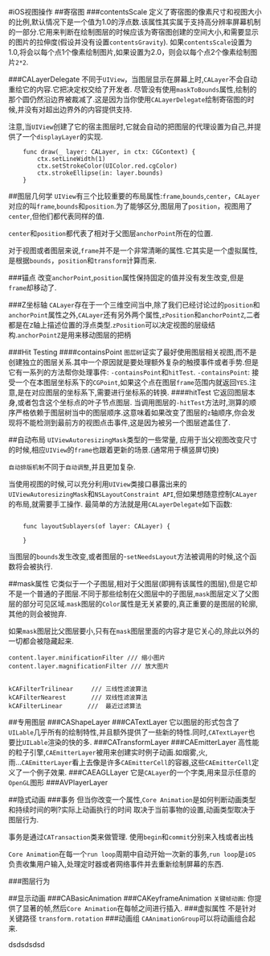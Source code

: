 #iOS视图操作
##寄宿图
###contentsScale
定义了寄宿图的像素尺寸和视图大小的比例,默认情况下是一个值为1.0的浮点数.该属性其实属于支持高分辨率屏幕机制的一部分.它用来判断在绘制图层的时候应该为寄宿图创建的空间大小,和需要显示的图片的拉伸度(假设并没有设置`contentsGravity`).
如果`contentsScale`设置为1.0,将会以每个点1个像素绘制图片,如果设置为2.0，则会以每个点2个像素绘制图片`2*2`.

###CALayerDelegate
不同于`UIView`，当图层显示在屏幕上时,`CALayer`不会自动重绘它的内容.它把决定权交给了开发者.
尽管没有使用`maskToBounds`属性,绘制的那个圆仍然沿边界被裁减了.这是因为当你使用`CALayerDelegate`绘制寄宿图的时候,并没有对超出边界外的内容提供支持.

注意,当`UIView`创建了它的宿主图层时,它就会自动的把图层的代理设置为自己,并提供了一个`displayLayer`的实现.

```
 	func draw(_ layer: CALayer, in ctx: CGContext) {
        ctx.setLineWidth(1)
        ctx.setStrokeColor(UIColor.red.cgColor)
        ctx.strokeEllipse(in: layer.bounds)
    }
```

##图层几何学
`UIView`有三个比较重要的布局属性:`frame`,`bounds`,`center`，`CALayer`对应的叫`frame`,`bounds`和`position`.为了能够区分,图层用了`position`，视图用了`center`,但他们都代表同样的值.

`center`和`position`都代表了相对于父图层`anchorPoint`所在的位置.

对于视图或者图层来说,`frame`并不是一个非常清晰的属性.它其实是一个虚拟属性,是根据`bounds`，`position`和`transform`计算而来.

###锚点
改变`anchorPoint`,`position`属性保持固定的值并没有发生改变,但是`frame`却移动了.

###Z坐标轴
`CALayer`存在于一个三维空间当中,除了我们已经讨论过的`position`和`anchorPoint`属性之外,`CALayer`还有另外两个属性,`zPosition`和`anchorPointZ`,二者都是在`Z`轴上描述位置的浮点类型.`zPosition`可以决定视图的层级结构.`anchorPointZ`是用来移动图层的把柄

###Hit Testing 
####containsPoint
`图层树`证实了最好使用图层相关视图,而不是创建独立的图层关系.其中一个原因就是要处理额外复杂的触摸事件或者手势.但是它有一系列的方法帮你处理事件: `-containsPoint`和`hitTest`.
`-containsPoint`: 接受一个在本图层坐标系下的`CGPoint`,如果这个点在图层`frame`范围内就返回`YES`.注意,是在对应图层的坐标系下,需要进行坐标系的转换.
####hitTest
它返回图层本身,或者包含这个坐标点的叶子节点图层.
当调用图层的`-hitTest`方法时,测算的顺序严格依赖于图层树当中的图层顺序.这意味着如果改变了图层的`z`轴顺序,你会发现将不能检测到最前方的视图点击事件,这是因为被另一个图层遮盖住了.

##自动布局
`UIViewAutoresizingMask`类型的一些常量, 应用于当父视图改变尺寸的时候,相应`UIView`的`frame`也跟着更新的场景.(通常用于横竖屏切换)

`自动排版机制`不同于`自动调整`,并且更加复杂.

当使用视图的时候,可以充分利用`UIView`类接口暴露出来的`UIViewAutoresizingMask`和`NSLayoutConstraint API`,但如果想随意控制`CALayer`的布局,就需要手工操作. 最简单的方法就是用`CALayerDelegate`如下函数:

```

    func layoutSublayers(of layer: CALayer) {

    }
```

当图层的`bounds`发生改变,或者图层的-`setNeedsLayout`方法被调用的时候,这个函数将会被执行.

##mask属性
它类似于一个子图层,相对于父图层(即拥有该属性的图层),但是它却不是一个普通的子图层.不同于那些绘制在父图层中的子图层,`mask`图层定义了父图层的部分可见区域.`mask`图层的`Color`属性是无关紧要的,真正重要的是图层的轮廓,其他的则会被抛弃.

如果`mask`图层比父图层要小,只有在`mask`图层里面的内容才是它关心的,除此以外的一切都会被隐藏起来.


```
content.layer.minificationFilter /// 缩小图片
content.layer.magnificationFilter /// 放大图片


kCAFilterTrilinear     /// 三线性滤波算法
kCAFilterNearest       /// 双线性滤波算法
kCAFilterLinear       ///  最近过滤算法 
```

##专用图层
###CAShapeLayer
###CATextLayer
它以图层的形式包含了`UILable`几乎所有的绘制特性,并且额外提供了一些新的特性.同时,`CATextLayer`也要比`UILable`渲染的快的多.
###CATransformLayer
###CAEmitterLayer
高性能的粒子引擎,`CAEmitterLayer`被用来创建实时例子动画.如烟雾,火,雨...`CAEmitterLayer`看上去像是许多`CAEmitterCell`的容器,这些`CAEmitterCell`定义了一个例子效果.
###CAEAGLLayer
它是`CALayer`的一个字类,用来显示任意的`OpenGL`图形
###AVPlayerLayer

##隐式动画
###事务
但当你改变一个属性,`Core Animation`是如何判断动画类型和持续时间的咧?实际上动画执行的时间
取决于当前事物的设置,动画类型取决于图层行为.

事务是通过`CATransaction`类来做管理.
使用`begin`和`commit`分别来入栈或者出栈

`Core Animation`在每一个`run loop`周期中自动开始一次新的事务,`run loop`是`iOS`负责收集用户输入,处理定时器或者网络事件并去重新绘制屏幕的东西.

###图层行为


##显示动画
###CABasicAnimation
###CAKeyframeAnimation
`关键帧动画`: 你提供了显著的帧,然后`Core Animation`在每帧之间进行插入.
###虚拟属性
不是针对关键路径
`transform.rotation`
###动画组
`CAAnimationGroup`可以将动画组合起来.
                                                                                                                                                                                                                                                                                                                                                                                                                                                                                                                                                                                                                                                                                                                                                                                                                                                                                                                                                                                                                                                                                                                                                                                                                                                                                                                                                                                                                                                                                                                                                                                                                                                                                                                                                                                                                                                                                                                                                                                
dsdsdsdsd




